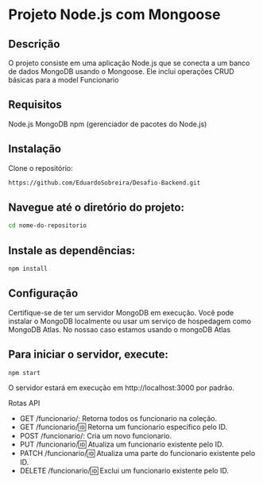 # Projeto Node.js com Mongoose

## Descrição
O projeto consiste em uma aplicação Node.js que se conecta a um banco de dados MongoDB usando o Mongoose. 
Ele inclui operações CRUD básicas para a model Funcionario

## Requisitos
Node.js
MongoDB
npm (gerenciador de pacotes do Node.js)

## Instalação
Clone o repositório:

````bash
https://github.com/EduardoSobreira/Desafio-Backend.git
````

## Navegue até o diretório do projeto:

````bash
cd nome-do-repositorio
````

## Instale as dependências:

````bash
npm install
````

## Configuração
Certifique-se de ter um servidor MongoDB em execução. 
Você pode instalar o MongoDB localmente ou usar um serviço de hospedagem como MongoDB Atlas.
No nossao caso estamos usando o mongoDB Atlas


## Para iniciar o servidor, execute:

````bash
npm start
````

O servidor estará em execução em http://localhost:3000 por padrão.

Rotas API
- GET /funcionario/: Retorna todos os funcionario na coleção.
- GET /funcionario/:id: Retorna um funcionario específico pelo ID.
- POST /funcionario/: Cria um novo funcionario.
- PUT /funcionario/:id: Atualiza um funcionario existente pelo ID.
- PATCH /funcionario/:id: Atualiza uma parte do funcionario existente pelo ID.
- DELETE /funcionario/:id: Exclui um funcionario existente pelo ID.
